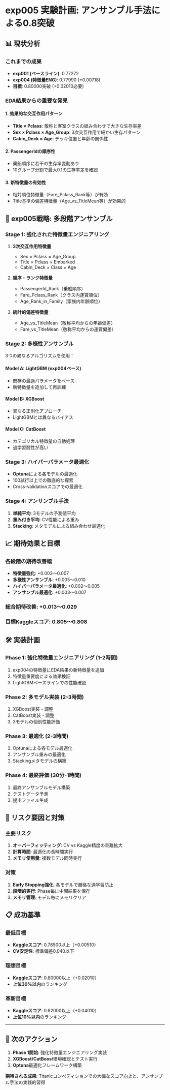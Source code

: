 # exp005 実験計画: アンサンブル手法による0.8突破

## 📊 現状分析

### これまでの成果
- **exp001 (ベースライン)**: 0.77272
- **exp004 (特徴量ENG)**: 0.77990 (+0.00718)
- **目標**: 0.80000突破 (+0.02010必要)

### EDA結果からの重要な発見

#### 1. 効果的な交互作用パターン
- **Title × Pclass**: 敬称と客室クラスの組み合わせで大きな生存率差
- **Sex × Pclass × Age_Group**: 3次交互作用で細かい生存パターン
- **Cabin_Deck × Age**: デッキ位置と年齢の関係性

#### 2. PassengerIdの順序性
- 乗船順序に若干の生存率変動あり
- 10グループ分割で最大0.1の生存率差を確認

#### 3. 新特徴量の有効性
- 相対順位特徴量（Fare_Pclass_Rank等）が有効
- Title基準の偏差特徴量（Age_vs_TitleMean等）が効果的

## 🎯 exp005戦略: 多段階アンサンブル

### Stage 1: 強化された特徴量エンジニアリング
1. **3次交互作用特徴量**
   - Sex × Pclass × Age_Group
   - Title × Pclass × Embarked
   - Cabin_Deck × Class × Age

2. **順序・ランク特徴量**
   - PassengerId_Rank（乗船順序）
   - Fare_Pclass_Rank（クラス内運賃順位）
   - Age_Rank_in_Family（家族内年齢順位）

3. **統計的偏差特徴量**
   - Age_vs_TitleMean（敬称平均からの年齢偏差）
   - Fare_vs_TitleMean（敬称平均からの運賃偏差）

### Stage 2: 多様性アンサンブル
3つの異なるアルゴリズムを使用：

#### Model A: LightGBM (exp004ベース)
- 既存の最適パラメータをベース
- 新特徴量を追加して再訓練

#### Model B: XGBoost 
- 異なる正則化アプローチ
- LightGBMとは異なるバイアス

#### Model C: CatBoost
- カテゴリカル特徴量の自動処理
- 過学習耐性が高い

### Stage 3: ハイパーパラメータ最適化
- **Optuna**による各モデルの最適化
- 100試行以上での徹底的な探索
- Cross-validationスコアでの最適化

### Stage 4: アンサンブル手法
1. **単純平均**: 3モデルの予測値平均
2. **重み付き平均**: CV性能による重み
3. **Stacking**: メタモデルによる組み合わせ最適化

## 📈 期待効果と目標

### 各段階の期待改善幅
- **特徴量強化**: +0.003～0.007
- **多様性アンサンブル**: +0.005～0.010  
- **ハイパーパラメータ最適化**: +0.002～0.005
- **アンサンブル最適化**: +0.003～0.007

### **総合期待改善**: +0.013～0.029
### **目標Kaggleスコア**: 0.805～0.808

## 🛠 実装計画

### Phase 1: 強化特徴量エンジニアリング (1-2時間)
1. exp004の特徴量にEDA結果の新特徴量を追加
2. 特徴量重要度による効果検証
3. LightGBMベースラインでの性能確認

### Phase 2: 多モデル実装 (2-3時間)
1. XGBoost実装・調整
2. CatBoost実装・調整  
3. 3モデルの個別性能評価

### Phase 3: 最適化 (2-3時間)
1. Optunaによる各モデル最適化
2. アンサンブル重みの最適化
3. Stackingメタモデルの構築

### Phase 4: 最終評価 (30分-1時間)
1. 最終アンサンブルモデル構築
2. テストデータ予測
3. 提出ファイル生成

## 🎲 リスク要因と対策

### 主要リスク
1. **オーバーフィッティング**: CV vs Kaggle精度の乖離拡大
2. **計算時間**: 最適化の長時間実行
3. **メモリ使用量**: 複数モデル同時実行

### 対策
1. **Early Stopping強化**: 各モデルで厳格な過学習防止
2. **段階的実行**: Phase毎に中間結果を保存
3. **メモリ管理**: モデル毎にメモリクリア

## 📋 成功基準

### 最低目標
- **Kaggleスコア**: 0.78500以上（+0.00510）
- **CV安定性**: 標準偏差0.040以下

### 理想目標  
- **Kaggleスコア**: 0.80000以上（+0.02010）
- **上位30%以内**のランキング

### 革新目標
- **Kaggleスコア**: 0.82000以上（+0.04010）  
- **上位10%以内**のランキング

---

## 🚀 次のアクション

1. **Phase 1開始**: 強化特徴量エンジニアリング実装
2. **XGBoost/CatBoos**t環境確認とテスト実行
3. **Optuna**最適化フレームワーク構築

**期待される成果**: Titanicコンペティションでの大幅なスコア向上と、アンサンブル手法の実践的習得